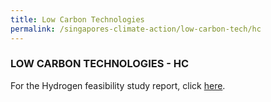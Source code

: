 ```yaml
---
title: Low Carbon Technologies
permalink: /singapores-climate-action/low-carbon-tech/hc
---
```


### LOW CARBON TECHNOLOGIES - HC

For the Hydrogen feasibility study report, click [<a href="/pdf/hydrogen-study-report.pdf" target="_blank">here</a>](/pdf/hydrogen-study-report.pdf).


